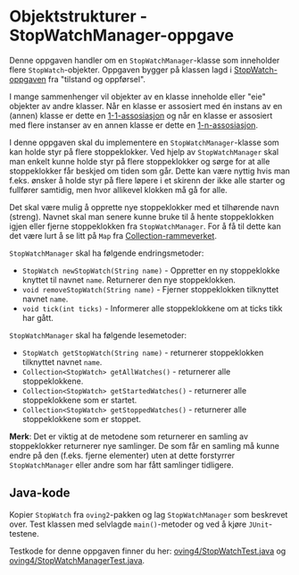 # Objektstrukturer - StopWatchManager-oppgave

Denne oppgaven handler om en `StopWatchManager`-klasse som inneholder flere `StopWatch`-objekter. Oppgaven bygger på klassen lagd i [StopWatch-oppgaven](../oving1/StopWatch.md) fra "tilstand og oppførsel".

I mange sammenhenger vil objekter av en klasse inneholde eller "eie" objekter av andre klasser. Når en klasse er assosiert med én instans av en (annen) klasse er dette en [1-1-assosiasjon](https://www.ntnu.no/wiki/display/tdt4100/Koding+av+1-1-assosiasjoner) og når en klasse er assosiert med flere instanser av en annen klasse er dette en [1-n-assosiasjon](https://www.ntnu.no/wiki/display/tdt4100/Koding+av+1-n-assosiasjoner).

I denne oppgaven skal du implementere en `StopWatchManager`-klasse som kan holde styr på flere stoppeklokker. Ved hjelp av `StopWatchManager` skal man enkelt kunne holde styr på flere stoppeklokker og sørge for at alle stoppeklokker får beskjed om tiden som går. Dette kan være nyttig hvis man f.eks. ønsker å holde styr på flere løpere i et skirenn der ikke alle starter og fullfører samtidig, men hvor allikevel klokken må gå for alle.

Det skal være mulig å opprette nye stoppeklokker med et tilhørende navn (streng). Navnet skal man senere kunne bruke til å hente stoppeklokken igjen eller fjerne stoppeklokken fra `StopWatchManager`. For å få til dette kan det være lurt å se litt på `Map` fra [Collection-rammeverket](https://www.ntnu.no/wiki/display/tdt4100/Collection-rammeverket).

`StopWatchManager` skal ha følgende endringsmetoder:

- `StopWatch newStopWatch(String name)` - Oppretter en ny stoppeklokke knyttet til navnet `name`. Returnerer den nye stoppeklokken.
- `void removeStopWatch(String name)` - Fjerner stoppeklokken tilknyttet navnet `name`.
- `void tick(int ticks)` - Informerer alle stoppeklokkene om at ticks tikk har gått.

`StopWatchManager` skal ha følgende lesemetoder:

- `StopWatch getStopWatch(String name)` - returnerer stoppeklokken tilknyttet navnet `name`.
- `Collection<StopWatch> getAllWatches()` - returnerer alle stoppeklokkene.
- `Collection<StopWatch> getStartedWatches()` - returnerer alle stoppeklokkene som er startet.
- `Collection<StopWatch> getStoppedWatches()` - returnerer alle stoppeklokkene som er stoppet.

**Merk**: Det er viktig at de metodene som returnerer en samling av stoppeklokker returnerer nye samlinger. De som får en samling må kunne endre på den (f.eks. fjerne elementer) uten at dette forstyrrer `StopWatchManager` eller andre som har fått samlinger tidligere.

## Java-kode

Kopier `StopWatch` fra `oving2`-pakken og lag `StopWatchManager` som beskrevet over. Test klassen med selvlagde `main()`-metoder og ved å kjøre `JUnit`-testene.

Testkode for denne oppgaven finner du her: [oving4/StopWatchTest.java](../../src/test/java/oving4/StopWatchTest.java) og [oving4/StopWatchManagerTest.java](../../src/test/java/oving4/StopWatchManagerTest.java).
